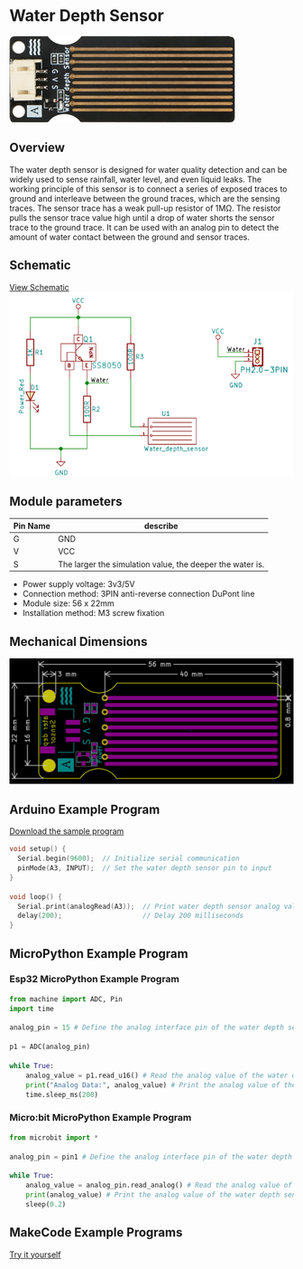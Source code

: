 # Water Depth Sensor

![Physical picture](picture/water_depth_sensor.png)

## Overview

The water depth sensor is designed for water quality detection and can be widely used to sense rainfall, water level, and even liquid leaks. The working principle of this sensor is to connect a series of exposed traces to ground and interleave between the ground traces, which are the sensing traces. The sensor trace has a weak pull-up resistor of 1MΩ. The resistor pulls the sensor trace value high until a drop of water shorts the sensor trace to the ground trace. It can be used with an analog pin to detect the amount of water contact between the ground and sensor traces.

## Schematic

<a href="en/ph2.0_sensors/sensors/water_depth_sensor/water_depth_sensor_schematic.pdf" target="_blank">View Schematic</a> ![Schematic](picture/water_depth_sensor_schematic.png)

## Module parameters

| Pin Name | describe                                                  |
| -------- | --------------------------------------------------------- |
| G        | GND                                                       |
| V        | VCC                                                       |
| S        | The larger the simulation value, the deeper the water is. |

- Power supply voltage: 3v3/5V
- Connection method: 3PIN anti-reverse connection DuPont line
- Module size: 56 x 22mm
- Installation method: M3 screw fixation

## Mechanical Dimensions

![Mechanical Dimensions](picture/water_depth_sensor_assembly.png)

## Arduino Example Program

<a href="en/ph2.0_sensors/sensors/water_depth_sensor/water_depth_sensor.zip" download>Download the sample program</a>

```c++
void setup() {
  Serial.begin(9600);  // Initialize serial communication
  pinMode(A3, INPUT);  // Set the water depth sensor pin to input
}

void loop() {
  Serial.print(analogRead(A3));  // Print water depth sensor analog value
  delay(200);                    // Delay 200 milliseconds
}
```

## MicroPython Example Program

### Esp32 MicroPython Example Program

```python
from machine import ADC, Pin
import time

analog_pin = 15 # Define the analog interface pin of the water depth sensor

p1 = ADC(analog_pin)

while True:
    analog_value = p1.read_u16() # Read the analog value of the water depth sensor
    print("Analog Data:", analog_value) # Print the analog value of the water depth sensor
    time.sleep_ms(200)
```

### Micro:bit MicroPython Example Program

```python
from microbit import *

analog_pin = pin1 # Define the analog interface pin of the water depth sensor

while True:
    analog_value = analog_pin.read_analog() # Read the analog value of the water depth sensor
    print(analog_value) # Print the analog value of the water depth sensor
    sleep(0.2)
```

## MakeCode Example Programs

[Try it yourself](https://makecode.microbit.org/_e1XeY08vy2kx)
